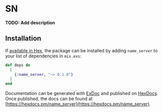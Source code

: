# SN

**TODO: Add description**

## Installation

If [available in Hex](https://hex.pm/docs/publish), the package can be installed
by adding `name_server` to your list of dependencies in `mix.exs`:

```elixir
def deps do
  [
    {:name_server, "~> 0.1.0"}
  ]
end
```

Documentation can be generated with [ExDoc](https://github.com/elixir-lang/ex_doc)
and published on [HexDocs](https://hexdocs.pm). Once published, the docs can
be found at [https://hexdocs.pm/name_server](https://hexdocs.pm/name_server).

